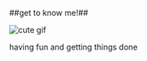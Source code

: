 ##get to know me!##

![cute gif](https://media2.giphy.com/media/v1.Y2lkPTc5MGI3NjExamx4b2t2eGs4dnU5aWJ2cTAzdjVwd2xzb2NpM25jOHl3bDNhNGN5MSZlcD12MV9pbnRlcm5hbF9naWZfYnlfaWQmY3Q9Zw/99Jjtsas6KfV6/giphy.gif)

having fun and getting things done
